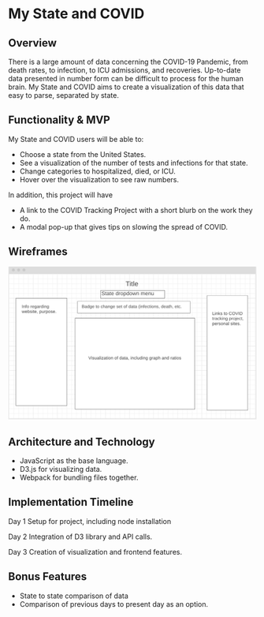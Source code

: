# My State and COVID
## Overview
There is a large amount of data concerning the COVID-19 Pandemic, from death rates, to infection, to ICU admissions, and recoveries. Up-to-date data presented in number form can be difficult to process for the human brain. My State and COVID aims to create a visualization of this data that easy to parse, separated by state.

## Functionality & MVP
My State and COVID users will be able to:
- Choose a state from the United States.
- See a visualization of the number of tests and infections for that state.
- Change categories to hospitalized, died, or ICU.
- Hover over the visualization to see raw numbers.

In addition, this project will have
- A link to the COVID Tracking Project with a short blurb on the work they do.
- A modal pop-up that gives tips on slowing the spread of COVID.


## Wireframes
![Wireframe](https://github.com/ezraschrage/my-state-and-covid/blob/master/Screen%20Shot%202020-04-27%20at%203.47.35%20AM.png)

## Architecture and Technology

- JavaScript as the base language.
- D3.js for visualizing data.
- Webpack for bundling files together.

## Implementation Timeline

Day 1
Setup for project, including node installation 

Day 2
Integration of D3 library and API calls.

Day 3
Creation of visualization and frontend features.

## Bonus Features

- State to state comparison of data
- Comparison of previous days to present day as an option.
